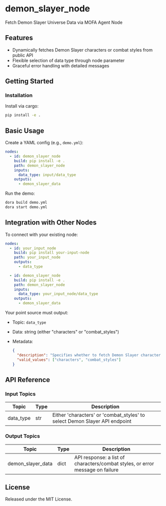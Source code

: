 # demon_slayer_node

Fetch Demon Slayer Universe Data via MOFA Agent Node

## Features
- Dynamically fetches Demon Slayer characters or combat styles from public API
- Flexible selection of data type through node parameter
- Graceful error handling with detailed messages

## Getting Started

### Installation
Install via cargo:
```bash
pip install -e .
```

## Basic Usage

Create a YAML config (e.g., `demo.yml`):

```yaml
nodes:
  - id: demon_slayer_node
    build: pip install -e .
    path: demon_slayer_node
    inputs:
      data_type: input/data_type
    outputs:
      - demon_slayer_data
```

Run the demo:

```bash
dora build demo.yml
dora start demo.yml
```

## Integration with Other Nodes

To connect with your existing node:

```yaml
nodes:
  - id: your_input_node
    build: pip install your-input-node
    path: your_input_node
    outputs:
      - data_type

  - id: demon_slayer_node
    build: pip install -e .
    path: demon_slayer_node
    inputs:
      data_type: your_input_node/data_type
    outputs:
      - demon_slayer_data
```

Your point source must output:

* Topic: `data_type`
* Data: string (either "characters" or "combat_styles")
* Metadata:

  ```json
  {
    "description": "Specifies whether to fetch Demon Slayer characters or combat styles.",
    "valid_values": ["characters", "combat_styles"]
  }
  ```

## API Reference

### Input Topics

| Topic      | Type   | Description                                      |
| ---------- | ------ | ------------------------------------------------ |
| data_type  | str    | Either 'characters' or 'combat_styles' to select Demon Slayer API endpoint |

### Output Topics

| Topic              | Type   | Description                                                                    |
| ------------------ | ------ | ------------------------------------------------------------------------------ |
| demon_slayer_data  | dict   | API response: a list of characters/combat styles, or error message on failure   |


## License

Released under the MIT License.
